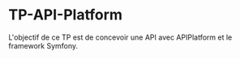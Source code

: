 # TP-API-Platform

L'objectif de ce TP est de concevoir une API avec APIPlatform et le framework Symfony.
